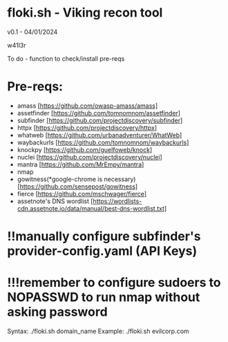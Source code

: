 # floki.sh - Viking recon tool

 v0.1 - 04/01/2024

 w41l3r

 To do - function to check/install pre-reqs

# Pre-reqs:
- amass [https://github.com/owasp-amass/amass]
- assetfinder [https://github.com/tomnomnom/assetfinder]
- subfinder [https://github.com/projectdiscovery/subfinder]
- httpx [https://github.com/projectdiscovery/httpx]
- whatweb [https://github.com/urbanadventurer/WhatWeb]
- waybackurls [https://github.com/tomnomnom/waybackurls]
- knockpy [https://github.com/guelfoweb/knock]
- nuclei [https://github.com/projectdiscovery/nuclei]
- mantra [https://github.com/MrEmpy/mantra]
- nmap
- gowitness(*google-chrome is necessary) [https://github.com/sensepost/gowitness]
- fierce [https://github.com/mschwager/fierce]
- assetnote's DNS wordlist [https://wordlists-cdn.assetnote.io/data/manual/best-dns-wordlist.txt]

# !!manually configure subfinder's provider-config.yaml (API Keys)
# !!!remember to configure sudoers to NOPASSWD to run nmap without asking password

Syntax: ./floki.sh domain_name
 Example: ./floki.sh evilcorp.com
